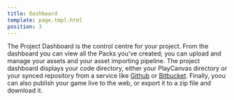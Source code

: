```yaml
---
title: Dashboard
template: page.tmpl.html
position: 3
---
```


The Project Dashboard is the control centre for your project. From the dashboard you can view all the Packs you've created; you can upload and manage your assets and your asset importing pipeline. The project dashboard displays your code directory, either your PlayCanvas directory or your synced repository from a service like [Github](https://github.com) or [Bitbucket](https://bitbucket.org/). Finally, yoou can also publish your game live to the web, or export it to a zip file and download it.
